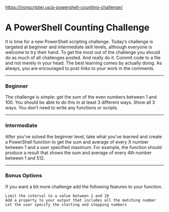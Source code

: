 https://ironscripter.us/a-powershell-counting-challenge/

# A PowerShell Counting Challenge

It is time for a new PowerShell scripting challenge. Today’s challenge is targeted at beginner and intermediate skill levels, although everyone is welcome to try their hand. 
To get the most out of the challenge you should do as much of all challenges posted. And really do it. Commit code to a file and not merely in your head. 
The best learning comes by actually doing. As always, you are encouraged to post links to your work in the comments.

-------------
### Beginner

The challenge is simple: get the sum of the even numbers between 1 and 100. You should be able to do this in at least 3 different ways. Show all 3 ways. You don’t need to write any functions or scripts.

-------------
### Intermediate

After you’ve solved the beginner level, take what you’ve learned and create a PowerShell function to get the sum and average of every X number between 1 and a user specified maximum. 
For example, the function should produce a result that shows the sum and average of every 4th number between 1 and 512.

-------------
### Bonus Options

If you want a bit more challenge add the following features to your function.

    Limit the interval to a value between 1 and 10
    Add a property to your output that includes all the matching number
    Let the user specify the starting and stopping numbers
